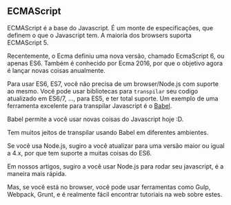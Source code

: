 ## ECMAScript

ECMAScript é a base do Javascript. É um monte de especificações, que definem o que o Javascript tem. A maioria dos browsers suporta ECMAScript 5.

Recentemente, o Ecma definiu uma nova versão, chamado EcmaScript 6, ou apenas ES6. Também é conhecido por Ecma 2016, por que o objetivo agora é lançar novas coisas anualmente.

Para usar ES6, ES7, você não precisa de um browser/Node.js com suporte ao mesmo. Você pode usar bibliotecas para `transpilar` seu codigo atualizado em ES6/7, ..., para ES5, e ter total suporte. Um exemplo de uma ferramenta excelente para transpilar Javascript é o [Babel](https://babeljs.io/).

Babel permite a você usar novas coisas do Javascript hoje :D.

Tem muitos jeitos de transpilar usando Babel em diferentes ambientes.

Se você usa Node.js, sugiro a você atualizar para uma versão maior ou igual a 4.x, por que tem suporte a muitas coisas do ES6.

Em nossos artigos, sugiro a você usar Node.js para rodar seu javascript, é a maneira mais rápida.

Mas, se você está no browser, você pode usar ferramentas como Gulp, Webpack, Grunt, e é realmente fácil encontrar tutoriais na web sobre estes.